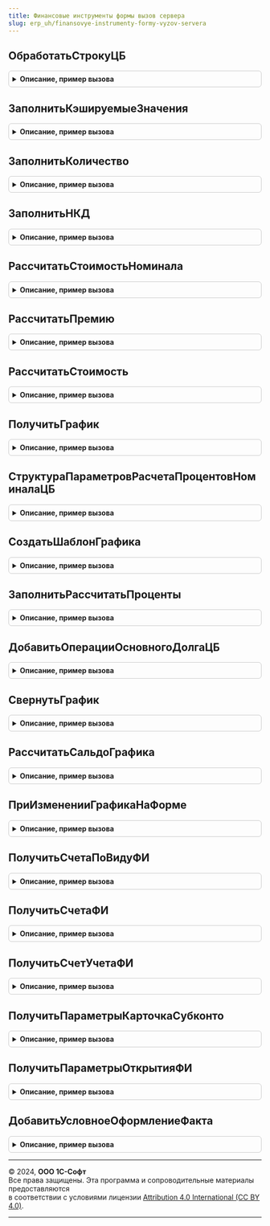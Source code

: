 ```yaml
---
title: Финансовые инструменты формы вызов сервера
slug: erp_uh/finansovye-instrumenty-formy-vyzov-servera
---
```



## ОбработатьСтрокуЦБ
<details style="margin: 1em 0; padding: 0.5em; border: 1px solid #ccc; border-radius: 6px;">

<summary style="font-weight: bold; cursor: pointer;">Описание, пример вызова</summary>

```bsl

Процедура ОбработатьСтрокуЦБ(СтрокаЦБ, СтруктураДействий, КэшируемыеЗначения) Экспорт
```

Пример вызова
```bsl
ФинансовыеИнструментыФормыВызовСервера.ОбработатьСтрокуЦБ(СтрокаЦБ, СтруктураДействий, КэшируемыеЗначения) 
```
</details>

## ЗаполнитьКэшируемыеЗначения
<details style="margin: 1em 0; padding: 0.5em; border: 1px solid #ccc; border-radius: 6px;">

<summary style="font-weight: bold; cursor: pointer;">Описание, пример вызова</summary>

```bsl

Процедура ЗаполнитьКэшируемыеЗначения(СтрокаЦБ, СтруктураДействий, КэшируемыеЗначения) Экспорт
```

Пример вызова
```bsl
ФинансовыеИнструментыФормыВызовСервера.ЗаполнитьКэшируемыеЗначения(СтрокаЦБ, СтруктураДействий, КэшируемыеЗначения));
```
</details>

## ЗаполнитьКоличество
<details style="margin: 1em 0; padding: 0.5em; border: 1px solid #ccc; border-radius: 6px;">

<summary style="font-weight: bold; cursor: pointer;">Описание, пример вызова</summary>

```bsl

Процедура ЗаполнитьКоличество(СтрокаЦБ, СтруктураДействий, КэшируемыеЗначения) Экспорт
```

Пример вызова
```bsl
ФинансовыеИнструментыФормыВызовСервера.ЗаполнитьКоличество(СтрокаЦБ, СтруктураДействий, КэшируемыеЗначения));
```
</details>

## ЗаполнитьНКД
<details style="margin: 1em 0; padding: 0.5em; border: 1px solid #ccc; border-radius: 6px;">

<summary style="font-weight: bold; cursor: pointer;">Описание, пример вызова</summary>

```bsl

Процедура ЗаполнитьНКД(СтрокаЦБ, СтруктураДействий, КэшируемыеЗначения) Экспорт
```

Пример вызова
```bsl
ФинансовыеИнструментыФормыВызовСервера.ЗаполнитьНКД(СтрокаЦБ, СтруктураДействий, КэшируемыеЗначения));
```
</details>

## РассчитатьСтоимостьНоминала
<details style="margin: 1em 0; padding: 0.5em; border: 1px solid #ccc; border-radius: 6px;">

<summary style="font-weight: bold; cursor: pointer;">Описание, пример вызова</summary>

```bsl

Процедура РассчитатьСтоимостьНоминала(СтрокаЦБ, СтруктураДействий, КэшируемыеЗначения) Экспорт
```

Пример вызова
```bsl
ФинансовыеИнструментыФормыВызовСервера.РассчитатьСтоимостьНоминала(СтрокаЦБ, СтруктураДействий, КэшируемыеЗначения));
```
</details>

## РассчитатьПремию
<details style="margin: 1em 0; padding: 0.5em; border: 1px solid #ccc; border-radius: 6px;">

<summary style="font-weight: bold; cursor: pointer;">Описание, пример вызова</summary>

```bsl

Процедура РассчитатьПремию(СтрокаЦБ, СтруктураДействий, КэшируемыеЗначения) Экспорт
```

Пример вызова
```bsl
ФинансовыеИнструментыФормыВызовСервера.РассчитатьПремию(СтрокаЦБ, СтруктураДействий, КэшируемыеЗначения));
```
</details>

## РассчитатьСтоимость
<details style="margin: 1em 0; padding: 0.5em; border: 1px solid #ccc; border-radius: 6px;">

<summary style="font-weight: bold; cursor: pointer;">Описание, пример вызова</summary>

```bsl

Процедура РассчитатьСтоимость(СтрокаЦБ, СтруктураДействий, КэшируемыеЗначения) Экспорт
```

Пример вызова
```bsl
ФинансовыеИнструментыФормыВызовСервера.РассчитатьСтоимость(СтрокаЦБ, СтруктураДействий, КэшируемыеЗначения));
```
</details>

## ПолучитьГрафик
<details style="margin: 1em 0; padding: 0.5em; border: 1px solid #ccc; border-radius: 6px;">

<summary style="font-weight: bold; cursor: pointer;">Описание, пример вызова</summary>

```bsl

Функция ПолучитьГрафик(СтруктураДействий, КонтекстВерсии, ПараметрыГрафика = Неопределено) Экспорт
```

Пример вызова
```bsl
Результат = ФинансовыеИнструментыФормыВызовСервера.ПолучитьГрафик(СтруктураДействий, КонтекстВерсии, ПараметрыГрафика);
```
</details>

## СтруктураПараметровРасчетаПроцентовНоминалаЦБ
<details style="margin: 1em 0; padding: 0.5em; border: 1px solid #ccc; border-radius: 6px;">

<summary style="font-weight: bold; cursor: pointer;">Описание, пример вызова</summary>

```bsl

Функция СтруктураПараметровРасчетаПроцентовНоминалаЦБ(КонтекстФИ, КонтекстВерсииГрафика) Экспорт
```

Пример вызова
```bsl
Результат = ФинансовыеИнструментыФормыВызовСервера.СтруктураПараметровРасчетаПроцентовНоминалаЦБ(КонтекстФИ, КонтекстВерсииГрафика) 
```
</details>

## СоздатьШаблонГрафика
<details style="margin: 1em 0; padding: 0.5em; border: 1px solid #ccc; border-radius: 6px;">

<summary style="font-weight: bold; cursor: pointer;">Описание, пример вызова</summary>

```bsl

Функция СоздатьШаблонГрафика(ЕстьПроценты, ЕстьКомиссии, ЕстьШтрафы) Экспорт
```

Пример вызова
```bsl
Результат = ФинансовыеИнструментыФормыВызовСервера.СоздатьШаблонГрафика(ЕстьПроценты, ЕстьКомиссии, ЕстьШтрафы));
```
</details>

## ЗаполнитьРассчитатьПроценты
<details style="margin: 1em 0; padding: 0.5em; border: 1px solid #ccc; border-radius: 6px;">

<summary style="font-weight: bold; cursor: pointer;">Описание, пример вызова</summary>

```bsl

Функция ЗаполнитьРассчитатьПроценты(КонтекстВерсии, ПараметрыРасчета, ДатаФактическихДанных = Неопределено) Экспорт
```

Пример вызова
```bsl
Результат = ФинансовыеИнструментыФормыВызовСервера.ЗаполнитьРассчитатьПроценты(КонтекстВерсии, ПараметрыРасчета, ДатаФактическихДанных);
```
</details>

## ДобавитьОперацииОсновногоДолгаЦБ
<details style="margin: 1em 0; padding: 0.5em; border: 1px solid #ccc; border-radius: 6px;">

<summary style="font-weight: bold; cursor: pointer;">Описание, пример вызова</summary>

```bsl

Функция ДобавитьОперацииОсновногоДолгаЦБ(График, ОсновнойДолг, ДатаФактическихДанных = Неопределено) Экспорт
```

Пример вызова
```bsl
Результат = ФинансовыеИнструментыФормыВызовСервера.ДобавитьОперацииОсновногоДолгаЦБ(График, ОсновнойДолг, ДатаФактическихДанных);
```
</details>

## СвернутьГрафик
<details style="margin: 1em 0; padding: 0.5em; border: 1px solid #ccc; border-radius: 6px;">

<summary style="font-weight: bold; cursor: pointer;">Описание, пример вызова</summary>

```bsl

Процедура СвернутьГрафик(График, ЕстьПроценты = Истина, ЕстьКомиссии = Истина, ЕстьШтрафы = Истина) Экспорт
```

Пример вызова
```bsl
ФинансовыеИнструментыФормыВызовСервера.СвернутьГрафик(График, ЕстьПроценты, ЕстьКомиссии, ЕстьШтрафы);
```
</details>

## РассчитатьСальдоГрафика
<details style="margin: 1em 0; padding: 0.5em; border: 1px solid #ccc; border-radius: 6px;">

<summary style="font-weight: bold; cursor: pointer;">Описание, пример вызова</summary>

```bsl

Процедура РассчитатьСальдоГрафика(КонтекстГрафика, ЕстьПроценты = Истина, ЕстьКомиссии = Истина, ЕстьШтрафы = Истина) Экспорт
```

Пример вызова
```bsl
ФинансовыеИнструментыФормыВызовСервера.РассчитатьСальдоГрафика(КонтекстГрафика, ЕстьПроценты, ЕстьКомиссии, ЕстьШтрафы);
```
</details>

## ПриИзмененииГрафикаНаФорме
<details style="margin: 1em 0; padding: 0.5em; border: 1px solid #ccc; border-radius: 6px;">

<summary style="font-weight: bold; cursor: pointer;">Описание, пример вызова</summary>

```bsl

Процедура ПриИзмененииГрафикаНаФорме(Форма, ВерсияФИ, СвернутьГрафик = Истина, РассчитатьСальдо = Истина, ОбновитьИтоги = Истина) Экспорт
```

Пример вызова
```bsl
ФинансовыеИнструментыФормыВызовСервера.ПриИзмененииГрафикаНаФорме(Форма, ВерсияФИ, СвернутьГрафик, РассчитатьСальдо, ОбновитьИтоги);
```
</details>

## ПолучитьСчетаПоВидуФИ
<details style="margin: 1em 0; padding: 0.5em; border: 1px solid #ccc; border-radius: 6px;">

<summary style="font-weight: bold; cursor: pointer;">Описание, пример вызова</summary>

```bsl

Функция ПолучитьСчетаПоВидуФИ(ВидФИ, Актив = Ложь) Экспорт
```

Пример вызова
```bsl
Результат = ФинансовыеИнструментыФормыВызовСервера.ПолучитьСчетаПоВидуФИ(ВидФИ, Актив);
```
</details>

## ПолучитьСчетаФИ
<details style="margin: 1em 0; padding: 0.5em; border: 1px solid #ccc; border-radius: 6px;">

<summary style="font-weight: bold; cursor: pointer;">Описание, пример вызова</summary>

```bsl

Функция ПолучитьСчетаФИ(ФИ, ИмяДокумента = Неопределено, ЭтоАктив = Истина) Экспорт
```

Пример вызова
```bsl
Результат = ФинансовыеИнструментыФормыВызовСервера.ПолучитьСчетаФИ(ФИ, ИмяДокумента, ЭтоАктив);
```
</details>

## ПолучитьСчетУчетаФИ
<details style="margin: 1em 0; padding: 0.5em; border: 1px solid #ccc; border-radius: 6px;">

<summary style="font-weight: bold; cursor: pointer;">Описание, пример вызова</summary>

```bsl

Функция ПолучитьСчетУчетаФИ(Организация, ДатаСреза, ФИ) Экспорт
```

Пример вызова
```bsl
Результат = ФинансовыеИнструментыФормыВызовСервера.ПолучитьСчетУчетаФИ(Организация, ДатаСреза, ФИ) 
```
</details>

## ПолучитьПараметрыКарточкаСубконто
<details style="margin: 1em 0; padding: 0.5em; border: 1px solid #ccc; border-radius: 6px;">

<summary style="font-weight: bold; cursor: pointer;">Описание, пример вызова</summary>

```bsl

Функция ПолучитьПараметрыКарточкаСубконто(ДокументСсылка, ИмяРеквизитСубконто = Неопределено) Экспорт
```

Пример вызова
```bsl
Результат = ФинансовыеИнструментыФормыВызовСервера.ПолучитьПараметрыКарточкаСубконто(ДокументСсылка, ИмяРеквизитСубконто);
```
</details>

## ПолучитьПараметрыОткрытияФИ
<details style="margin: 1em 0; padding: 0.5em; border: 1px solid #ccc; border-radius: 6px;">

<summary style="font-weight: bold; cursor: pointer;">Описание, пример вызова</summary>

```bsl

Функция ПолучитьПараметрыОткрытияФИ(Ссылка, ИдентификаторКоманды) Экспорт
```

Пример вызова
```bsl
Результат = ФинансовыеИнструментыФормыВызовСервера.ПолучитьПараметрыОткрытияФИ(Ссылка, ИдентификаторКоманды) 
```
</details>

## ДобавитьУсловноеОформлениеФакта
<details style="margin: 1em 0; padding: 0.5em; border: 1px solid #ccc; border-radius: 6px;">

<summary style="font-weight: bold; cursor: pointer;">Описание, пример вызова</summary>

```bsl

Процедура ДобавитьУсловноеОформлениеФакта(Форма, ДатаФакта = Неопределено) Экспорт
```

Пример вызова
```bsl
ФинансовыеИнструментыФормыВызовСервера.ДобавитьУсловноеОформлениеФакта(Форма, ДатаФакта);
```
</details>

---

© 2024, **ООО 1С-Софт**  
Все права защищены. Эта программа и сопроводительные материалы предоставляются  
в соответствии с условиями лицензии [Attribution 4.0 International (CC BY 4.0)](https://creativecommons.org/licenses/by/4.0/legalcode).

---
